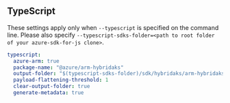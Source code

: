 ## TypeScript

These settings apply only when `--typescript` is specified on the command line.
Please also specify `--typescript-sdks-folder=<path to root folder of your azure-sdk-for-js clone>`.

``` yaml $(typescript)
typescript:
  azure-arm: true
  package-name: "@azure/arm-hybridaks"
  output-folder: "$(typescript-sdks-folder)/sdk/hybridaks/arm-hybridaks"
  payload-flattening-threshold: 1
  clear-output-folder: true
  generate-metadata: true
```
